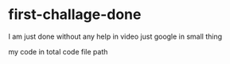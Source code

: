 # first-challage-done
I am just done without any help in video just google in small thing 

my code in total code file path

